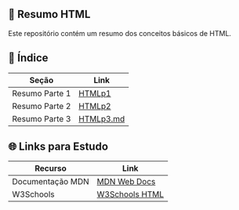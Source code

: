 ## 📘 Resumo HTML

Este repositório contém um resumo dos conceitos básicos de HTML. 

## 📁 Índice

| Seção            | Link                                  |
|------------------|---------------------------------------|
| Resumo Parte 1   | [HTMLp1](Resumos%20HTML/HTMLp1.md) |
| Resumo Parte 2   | [HTMLp2](Resumos%20HTML/HTMLp2.md)  |
| Resumo Parte 3   | [HTMLp3.md](Resumos%20HTML/HTMLp3.md) |

## 🌐 Links para Estudo

| Recurso | Link |
|------|------|
| Documentação MDN |[MDN Web Docs](https://developer.mozilla.org/pt-BR/docs/Web/HTML)|
| W3Schools | [W3Schools HTML](https://www.w3schools.com/html/)


